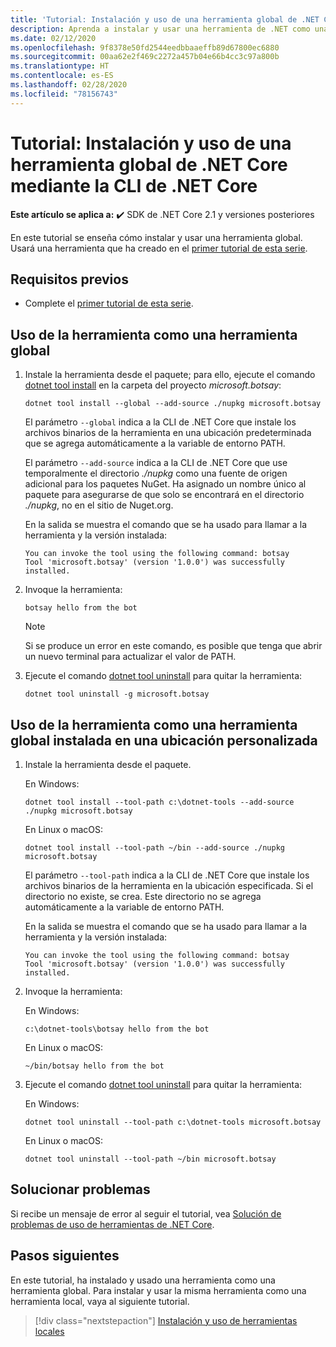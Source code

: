 ```yaml
---
title: 'Tutorial: Instalación y uso de una herramienta global de .NET Core'
description: Aprenda a instalar y usar una herramienta de .NET como una herramienta global.
ms.date: 02/12/2020
ms.openlocfilehash: 9f8378e50fd2544eedbbaaeffb89d67800ec6880
ms.sourcegitcommit: 00aa62e2f469c2272a457b04e66b4cc3c97a800b
ms.translationtype: HT
ms.contentlocale: es-ES
ms.lasthandoff: 02/28/2020
ms.locfileid: "78156743"
---
```

# <a name="tutorial-install-and-use-a-net-core-global-tool-using-the-net-core-cli"></a>Tutorial: Instalación y uso de una herramienta global de .NET Core mediante la CLI de .NET Core

**Este artículo se aplica a:** ✔️ SDK de .NET Core 2.1 y versiones posteriores

En este tutorial se enseña cómo instalar y usar una herramienta global. Usará una herramienta que ha creado en el [primer tutorial de esta serie](global-tools-how-to-create.md).

## <a name="prerequisites"></a>Requisitos previos

* Complete el [primer tutorial de esta serie](global-tools-how-to-create.md).

## <a name="use-the-tool-as-a-global-tool"></a>Uso de la herramienta como una herramienta global

1. Instale la herramienta desde el paquete; para ello, ejecute el comando [dotnet tool install](dotnet-tool-install.md) en la carpeta del proyecto *microsoft.botsay*:

   ```dotnetcli
   dotnet tool install --global --add-source ./nupkg microsoft.botsay
   ```

   El parámetro `--global` indica a la CLI de .NET Core que instale los archivos binarios de la herramienta en una ubicación predeterminada que se agrega automáticamente a la variable de entorno PATH.

   El parámetro `--add-source` indica a la CLI de .NET Core que use temporalmente el directorio *./nupkg* como una fuente de origen adicional para los paquetes NuGet. Ha asignado un nombre único al paquete para asegurarse de que solo se encontrará en el directorio *./nupkg*, no en el sitio de Nuget.org.

   En la salida se muestra el comando que se ha usado para llamar a la herramienta y la versión instalada:

   ```console
   You can invoke the tool using the following command: botsay
   Tool 'microsoft.botsay' (version '1.0.0') was successfully installed.
   ```

1. Invoque la herramienta:

   ```console
   botsay hello from the bot
   ```

   > [!NOTE]
   > Si se produce un error en este comando, es posible que tenga que abrir un nuevo terminal para actualizar el valor de PATH.

1. Ejecute el comando [dotnet tool uninstall](dotnet-tool-uninstall.md) para quitar la herramienta:

   ```dotnetcli
   dotnet tool uninstall -g microsoft.botsay
   ```

## <a name="use-the-tool-as-a-global-tool-installed-in-a-custom-location"></a>Uso de la herramienta como una herramienta global instalada en una ubicación personalizada

1. Instale la herramienta desde el paquete.

   En Windows:

   ```dotnetcli
   dotnet tool install --tool-path c:\dotnet-tools --add-source ./nupkg microsoft.botsay
   ```

   En Linux o macOS:

   ```dotnetcli
   dotnet tool install --tool-path ~/bin --add-source ./nupkg microsoft.botsay
   ```

   El parámetro `--tool-path` indica a la CLI de .NET Core que instale los archivos binarios de la herramienta en la ubicación especificada. Si el directorio no existe, se crea. Este directorio no se agrega automáticamente a la variable de entorno PATH.

   En la salida se muestra el comando que se ha usado para llamar a la herramienta y la versión instalada:

   ```console
   You can invoke the tool using the following command: botsay
   Tool 'microsoft.botsay' (version '1.0.0') was successfully installed.
   ```

1. Invoque la herramienta:

   En Windows:

   ```console
   c:\dotnet-tools\botsay hello from the bot
   ```

   En Linux o macOS:

   ```console
   ~/bin/botsay hello from the bot
   ```

1. Ejecute el comando [dotnet tool uninstall](dotnet-tool-uninstall.md) para quitar la herramienta:

   En Windows:

   ```dotnetcli
   dotnet tool uninstall --tool-path c:\dotnet-tools microsoft.botsay
   ```

   En Linux o macOS:

   ```dotnetcli
   dotnet tool uninstall --tool-path ~/bin microsoft.botsay
   ```

## <a name="troubleshoot"></a>Solucionar problemas

Si recibe un mensaje de error al seguir el tutorial, vea [Solución de problemas de uso de herramientas de .NET Core](troubleshoot-usage-issues.md).

## <a name="next-steps"></a>Pasos siguientes

En este tutorial, ha instalado y usado una herramienta como una herramienta global. Para instalar y usar la misma herramienta como una herramienta local, vaya al siguiente tutorial.

> [!div class="nextstepaction"]
> [Instalación y uso de herramientas locales](local-tools-how-to-use.md)
